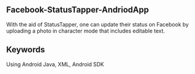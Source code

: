 

## Facebook-StatusTapper-AndriodApp

With the aid of StatusTapper, one can update their status on Facebook by uploading a photo in character mode that includes editable text.

## Keywords

Using Android Java, XML, Android SDK
